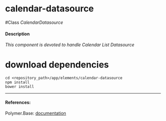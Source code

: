 calendar-datasource
=========


#Class
*CalendarDatasource*

#### Description
*This component is devoted to handle Calendar List Datasource*

# download dependencies
```
cd <repository_path>/app/elements/calendar-datasource
npm install
bower install
```

____________
#### References:
Polymer.Base: [documentation](http://polymer.github.io/polymer/)



